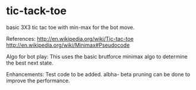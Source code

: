 tic-tack-toe
============

basic 3X3 tic tac toe with min-max for the bot move. 

References:
    http://en.wikipedia.org/wiki/Tic-tac-toe
    http://en.wikipedia.org/wiki/Minimax#Pseudocode

Algo for bot play:
    This uses the basic brutforce minimax algo to determine the best next state.
    
Enhancements:
    Test code to be added.
    albha- beta pruning can be done to improve the performance.


